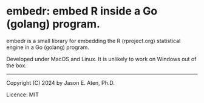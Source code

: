 embedr: embed R inside a Go (golang) program.
=========

embedr is a small library for embedding the R (rproject.org) statistical
engine in a Go (golang) program.

Developed under MacOS and Linux. It is unlikely to work on Windows out of the box.

------------

Copyright (C) 2024 by Jason E. Aten, Ph.D.

Licence: MIT


